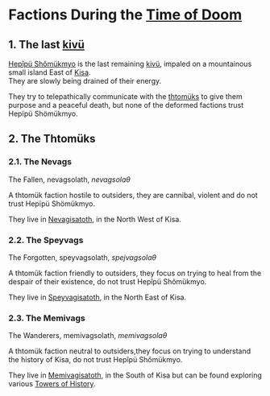 
# Factions During the [Time of Doom](<../History of Kisa.md#3-time-of-doom>)

## 1. The last [kivü](../Kivümi%20Language/Kivümi%20Dictionary/kivü.md)

[Hepîpü Shômükmyo](../Characters/Hepîpü%20Shômükmyo.md) is the last remaining [kivü](../Natural%20Science/Unique%20Species/kivü.md), impaled on a mountainous small island East of [Kisa](../Kivümi%20Language/Kivümi%20Dictionary/Kisa.md).  
They are slowly being drained of their energy.  

They try to telepathically communicate with the [thtomüks](#2-the-thtomüks) to give them purpose and a peaceful death, but none of the deformed factions trust Hepïpü Shömükmyo.  

## 2. The Thtomüks

### 2.1. The Nevags

The Fallen, nevagsolath, *nevagsolaθ*  

A thtomük faction hostile to outsiders, they are cannibal, violent and do not trust Hepïpü Shömükmyo.  

They live in [Nevagisatoth](../Notable%20Locations/Nevagisatoth.md), in the North West of Kisa.  

### 2.2. The Speyvags

The Forgotten, speyvagsolath, *spejvagsolaθ*  

A thtomük faction friendly to outsiders, they focus on trying to heal from the despair of their existence, do not trust Hepîpü Shômükmyo.  

They live in [Speyvagisatoth](../Notable%20Locations/Speyvagisatoth.md), in the North East of Kisa.  

### 2.3. The Memivags 

The Wanderers, memivagsolath, *memivagsolaθ*  

A thtomük faction neutral to outsiders,they focus on trying to understand the history of Kisa, do not trust Hepîpü Shômükmyo.  

They live in [Memivagisatoth](../Notable%20Locations/Memivagisatoth.md), in the South of Kisa but can be found exploring various [Towers of History](./Towers%20of%20History.md).  